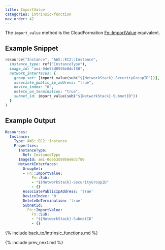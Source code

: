 ```yaml
---
title: ImportValue
categories: intrinsic-function
nav_order: 42
---
```


The `import_value` method is the CloudFormation [Fn::ImportValue](https://docs.aws.amazon.com/AWSCloudFormation/latest/UserGuide/intrinsic-function-reference-importvalue.html) equivalent.

## Example Snippet

```ruby
resource("Instance", "AWS::EC2::Instance",
  instance_type: ref("InstanceType"),
  image_id: "ami-0de53d8956e8dcf80",
  network_interfaces: {
    group_set: [import_value(sub("${NetworkStack}-SecurityGroupID"))],
    associate_public_ip_address: "true",
    device_index: "0",
    delete_on_termination: "true",
    subnet_id: import_value(sub("${NetworkStack}-SubnetID"))
  }
)
```

## Example Output

```yaml
Resources:
  Instance:
    Type: AWS::EC2::Instance
    Properties:
      InstanceType:
        Ref: InstanceType
      ImageId: ami-0de53d8956e8dcf80
      NetworkInterfaces:
        GroupSet:
        - Fn::ImportValue:
            Fn::Sub:
            - "${NetworkStack}-SecurityGroupID"
            - {}
        AssociatePublicIpAddress: 'true'
        DeviceIndex: '0'
        DeleteOnTermination: 'true'
        SubnetId:
          Fn::ImportValue:
            Fn::Sub:
            - "${NetworkStack}-SubnetID"
            - {}
```

{% include back_to/intrinsic_functions.md %}

{% include prev_next.md %}
